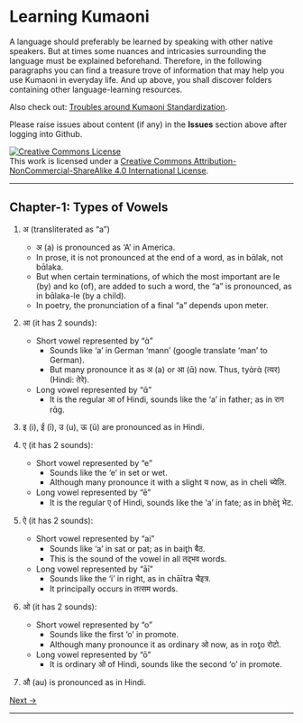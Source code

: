 # Learning Kumaoni
A language should preferably be learned by speaking with other native speakers. But at times some nuances and intricasies surrounding the language must be explained beforehand. Therefore, in the following paragraphs you can find a treasure trove of information that may help you use Kumaoni in everyday life. And up above, you shall discover folders containing other language-learning resources.

Also check out: [Troubles around Kumaoni Standardization](/TroublingDilemma.md).

Please raise issues about content (if any) in the **Issues** section above after logging into Github.

<a rel="license" href="http://creativecommons.org/licenses/by-nc-sa/4.0/"><img alt="Creative Commons License" style="border-width:0" src="https://i.creativecommons.org/l/by-nc-sa/4.0/88x31.png" /></a><br />This work is licensed under a <a rel="license" href="http://creativecommons.org/licenses/by-nc-sa/4.0/">Creative Commons Attribution-NonCommercial-ShareAlike 4.0 International License</a>.

---

## Chapter-1: Types of Vowels

1. अ (transliterated as “a”)
   - अ (a) is pronounced as ‘A’ in America.
   - In prose, it is not pronounced at the end of a word, as in bɑ̄lak, not bɑ̄laka.
   - But when certain terminations, of which the most important are le (by) and ko (of), are added to such a word, the “a” is pronounced, as in bɑ̄laka-le (by a child).
   - In poetry, the pronunciation of a final “a” depends upon meter.

2. आ (it has 2 sounds):
   - Short vowel represented by “ɑ̀”
     - Sounds like ‘a’ in German ‘mann’ (google translate ‘man’ to German).
     - But many pronounce it as अ (a) or आ (ɑ̄) now. Thus, tyɑ̀rɑ̀ (त्यर) (Hindi: तेरे). 
   - Long vowel represented by “ɑ̄”
     - It is the regular आ of Hindi, sounds like the ‘a’ in father; as in राग rɑ̄g.

3. इ (i), ई (ī), उ (u), ऊ (ū) are pronounced as in Hindi.

4. ए (it has 2 sounds):
   - Short vowel represented by “e”
     - Sounds like the ‘e’ in set or wet.
     - Although many pronounce it with a slight य now, as in cheli च्येलि.
   - Long vowel represented by “ē”
     - It is the regular ए of Hindi, sounds like the ‘a’ in fate; as in bhēt̥ भेट.

5. ऐ (it has 2 sounds):
   - Short vowel represented by “ai”
     - Sounds like ‘a’ in sat or pat; as in bait̥h बैठ.
     - This is the sound of the vowel in all तद्भव words.
   - Long vowel represented by “āī”
     - Sounds like the ‘i’ in right, as in chāītra चैइत्र.
     - It principally occurs in तत्सम words.

6. ओ (it has 2 sounds):
   - Short vowel represented by “o”
     - Sounds like the first ‘o’ in promote.
     - Although many pronounce it as ordinary ओ now, as in rot̥o रोटो.
   - Long vowel represented by “ō”
     - It is ordinary ओ of Hindi, sounds like the second ‘o’ in promote.

7. औ (au) is pronounced as in Hindi.

[Next ->](https://pages.github.com/)

---